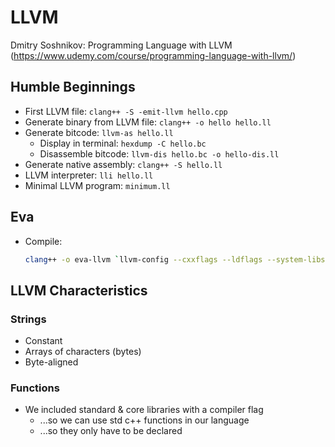 # LLVM

Dmitry Soshnikov: Programming Language with LLVM (https://www.udemy.com/course/programming-language-with-llvm/)

## Humble Beginnings

-   First LLVM file: `clang++ -S -emit-llvm hello.cpp`
-   Generate binary from LLVM file: `clang++ -o hello hello.ll`
-   Generate bitcode: `llvm-as hello.ll`
    -   Display in terminal: `hexdump -C hello.bc`
    -   Disassemble bitcode: `llvm-dis hello.bc -o hello-dis.ll`
-   Generate native assembly: `clang++ -S hello.ll`
-   LLVM interpreter: `lli hello.ll`
-   Minimal LLVM program: `minimum.ll`

## Eva

-   Compile:
    ```bash
    clang++ -o eva-llvm `llvm-config --cxxflags --ldflags --system-libs --libs core` eva-llvm.cpp
    ```

## LLVM Characteristics

### Strings

-   Constant
-   Arrays of characters (bytes)
-   Byte-aligned

### Functions

-   We included standard & core libraries with a compiler flag
    -   ...so we can use std c++ functions in our language
    -   ...so they only have to be declared
